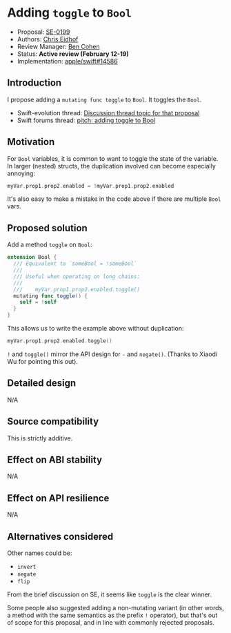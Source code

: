 # Adding `toggle` to `Bool`

* Proposal: [SE-0199](0199-bool-toggle.md)
* Authors: [Chris Eidhof](http://chris.eidhof.nl)
* Review Manager: [Ben Cohen](https://github.com/airspeedswift/)
* Status: **Active review (February 12-19)**
* Implementation: [apple/swift#14586](https://github.com/apple/swift/pull/14586)


## Introduction

I propose adding a `mutating func toggle` to `Bool`. It toggles the `Bool`.

- Swift-evolution thread: [Discussion thread topic for that proposal](https://lists.swift.org/pipermail/swift-evolution/Week-of-Mon-20180108/042767.html)
- Swift forums thread: [pitch: adding toggle to Bool](https://forums.swift.org/t/pitch-adding-toggle-to-bool/7414)

## Motivation

For `Bool` variables, it is common to want to toggle the state of the variable. In larger (nested) structs, the duplication involved can become especially annoying:

```swift
myVar.prop1.prop2.enabled = !myVar.prop1.prop2.enabled
```

It's also easy to make a mistake in the code above if there are multiple `Bool` vars.

## Proposed solution

Add a method `toggle` on `Bool`:

```swift
extension Bool {
  /// Equivalent to `someBool = !someBool`
  ///
  /// Useful when operating on long chains:
  ///
  ///    myVar.prop1.prop2.enabled.toggle()
  mutating func toggle() {
    self = !self
  }
}
```

This allows us to write the example above without duplication:

```swift
myVar.prop1.prop2.enabled.toggle()
```

`!` and `toggle()` mirror the API design for `-` and `negate()`. (Thanks to Xiaodi Wu for pointing this out).

## Detailed design

N/A

## Source compatibility

This is strictly additive.

## Effect on ABI stability

N/A

## Effect on API resilience

N/A

## Alternatives considered

Other names could be:

- `invert`
- `negate`
- `flip`

From the brief discussion on SE, it seems like `toggle` is the clear winner.

Some people also suggested adding a non-mutating variant (in other words, a method with the same semantics as the prefix `!` operator), but that's out of scope for this proposal, and in line with commonly rejected proposals.
